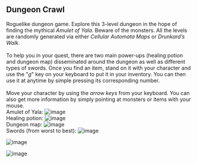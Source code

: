 ## Dungeon Crawl

Roguelike dungeon game. Explore this 3-level dungeon in the hope of finding the mythical _Amulet of Yala_. Beware of the monsters. All the levels are randomly generated via either _Cellular Automata Maps_ or _Drunkard’s Walk_.
<br />
<br />
To help you in your quest, there are two main power-ups (healing potion and dungeon map) disseminated around the dungeon as well as different types of swords. Once you find an item, stand on it with your character and use the "_g_" key on your keyboard to put it in your inventory. You can then use it at anytime by simple pressing its corresponding number.
<br />
<br />
Move your character by using the _arrow keys_ from your keyboard. You can also get more information by simply pointing at monsters or items with your mouse.<br />
Amulet of Yala: ![image](https://user-images.githubusercontent.com/61462365/197956831-42bde6e9-1a2a-430c-a70d-51252103c4a7.png) <br />
Healing potion: ![image](https://user-images.githubusercontent.com/61462365/197956313-b06e20ab-dc75-4da7-8cf4-a3b237f70c69.png) <br />
Dungeon map: ![image](https://user-images.githubusercontent.com/61462365/197956187-0a42da0b-33d1-4bb0-bd26-8a74c15bbea2.png) <br />
Swords (from worst to best): ![image](https://user-images.githubusercontent.com/61462365/197957520-a925f52a-1c48-43e6-86ca-bc34804ae155.png) <br />

![image](https://user-images.githubusercontent.com/61462365/199025267-7d63e657-c109-44a9-bc07-a4f2450e988c.png)

![image](https://user-images.githubusercontent.com/61462365/199026226-b0d991c7-e161-45e2-8103-1c22a4668a5c.png)
